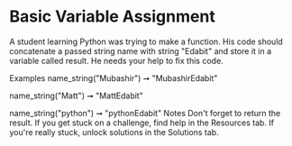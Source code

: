 # Basic Variable Assignment

A student learning Python was trying to make a function. His code should concatenate a passed string name with string "Edabit" and store it in a variable called result. He needs your help to fix this code.

Examples
name_string("Mubashir") ➞ "MubashirEdabit"

name_string("Matt") ➞ "MattEdabit"

name_string("python") ➞ "pythonEdabit"
Notes
Don't forget to return the result.
If you get stuck on a challenge, find help in the Resources tab.
If you're really stuck, unlock solutions in the Solutions tab.
